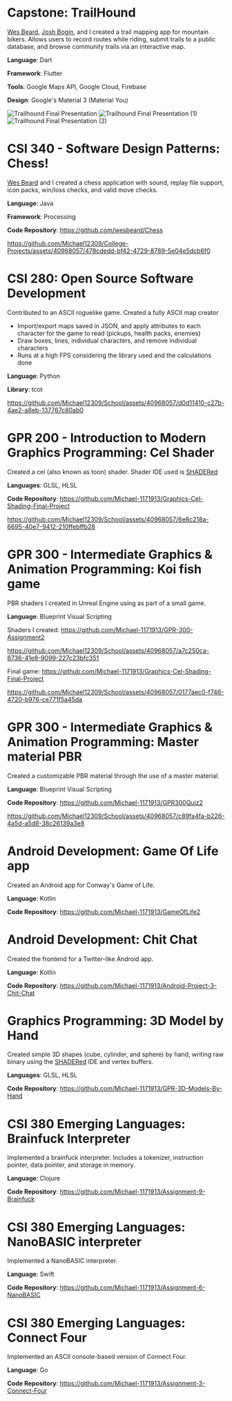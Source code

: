 # Capstone: TrailHound

[Wes Beard](https://github.com/wesbeard), [Josh Bogin](https://github.com/JoshBogin), and I created a trail mapping app for mountain bikers.
Allows users to record routes while riding, submit trails to a public database, and browse community trails via an interactive map.

**Language**: Dart

**Framework**: Flutter

**Tools**: Google Maps API, Google Cloud, Firebase

**Design**: Google's Material 3 (Material You)

![Trailhound Final Presentation](https://github.com/Michael12309/School/assets/40968057/ac9588d1-f806-4024-b4b2-7b4bcecdae2d)
![Trailhound Final Presentation (1)](https://github.com/Michael12309/School/assets/40968057/4ac8b909-6bcc-4fb0-a5f2-c518aeb518fc)
![Trailhound Final Presentation (2)](https://github.com/Michael12309/School/assets/40968057/2efdbb64-02b3-46ef-9a1c-44a9d2372093)

# CSI 340 - Software Design Patterns: Chess!

[Wes Beard](https://github.com/wesbeard) and I created a chess application with sound, replay file support, icon packs, win/loss checks, and valid move checks.

**Language**: Java

**Framework**: Processing

**Code Repository**: https://github.com/wesbeard/Chess

https://github.com/Michael12309/College-Projects/assets/40968057/478cdedd-bf42-4729-8789-5e04e5dcb6f0

# CSI 280: Open Source Software Development

Contributed to an ASCII roguelike game.
Created a fully ASCII map creator
 * Import/export maps saved in JSON, and apply attributes to each character for the game to read (pickups, health packs, enemies)
 * Draw boxes, lines, individual characters, and remove individual characters
 * Runs at a high FPS considering the library used and the calculations done

**Language**: Python

**Library**: tcot

https://github.com/Michael12309/School/assets/40968057/d0d11410-c27b-4ae2-a8eb-137767c80ab0

# GPR 200 - Introduction to Modern Graphics Programming: Cel Shader

Created a cel (also known as toon) shader.  Shader IDE used is [SHADERed](https://shadered.org/)

**Languages**: GLSL, HLSL

**Code Repository**: https://github.com/Michael-1171913/Graphics-Cel-Shading-Final-Project

https://github.com/Michael12309/School/assets/40968057/6e8c218a-6695-40e7-9412-210ffebffb28

# GPR 300 - Intermediate Graphics & Animation Programming: Koi fish game
PBR shaders I created in Unreal Engine using as part of a small game.

**Language**: Blueprint Visual Scripting

Shaders I created: https://github.com/Michael-1171913/GPR-300-Assignment2

https://github.com/Michael12309/School/assets/40968057/a7c250ca-6736-41e8-9099-227c23bfc351

Final game: https://github.com/Michael-1171913/Graphics-Cel-Shading-Final-Project

https://github.com/Michael12309/School/assets/40968057/0177aec0-f746-4720-b976-ce771f5a45da

# GPR 300 - Intermediate Graphics & Animation Programming: Master material PBR

Created a customizable PBR material through the use of a master material.

**Language**: Blueprint Visual Scripting

**Code Repository**: https://github.com/Michael-1171913/GPR300Quiz2

https://github.com/Michael12309/School/assets/40968057/c89fa4fa-b226-4a5d-a5d8-38c26139a3e8

# Android Development: Game Of Life app

Created an Android app for Conway's Game of Life.

**Language**: Kotlin

**Code Repository**: https://github.com/Michael-1171913/GameOfLife2

<!-- TODO insert video -->

# Android Development: Chit Chat

Created the frontend for a Twitter-like Android app.

**Language**: Kotlin

**Code Repository**: https://github.com/Michael-1171913/Android-Project-3-Chit-Chat

<!-- TODO insert video -->

# Graphics Programming: 3D Model by Hand

Created simple 3D shapes (cube, cylinder, and sphere) by hand, writing raw binary using the [SHADERed](https://shadered.org/) IDE and vertex buffers.

**Languages**: GLSL, HLSL

**Code Repository**: https://github.com/Michael-1171913/GPR-3D-Models-By-Hand

# CSI 380 Emerging Languages: Brainfuck Interpreter

Implemented a brainfuck interpreter. Includes a tokenizer, instruction pointer, data pointer, and storage in memory.

**Language**: Clojure

**Code Repository**: https://github.com/Michael-1171913/Assignment-9-Brainfuck

# CSI 380 Emerging Languages: NanoBASIC interpreter

Implemented a NanoBASIC interpreter.

**Language**: Swift

**Code Repository**: https://github.com/Michael-1171913/Assignment-6-NanoBASIC

# CSI 380 Emerging Languages: Connect Four

Implemented an ASCII console-based version of Connect Four.

**Language**: Go

**Code Repository**: https://github.com/Michael-1171913/Assignment-3-Connect-Four
